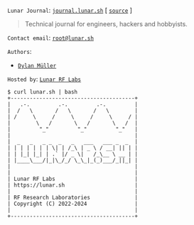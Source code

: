 `Lunar Journal`: [`journal.lunar.sh`](https://journal.lunar.sh/) [ [`source`](https://github.com/lunarjournal/lunarjournal.github.io/) ]

> Technical journal for engineers, hackers and hobbyists.

`Contact email`: [`root@lunar.sh`](mailto:root@lunar.sh)

`Authors`: 
- [`Dylan Müller`](https://www.linkedin.com/in/dylanmuller)

`Hosted by`: [`Lunar RF Labs`](https://lunar.sh)

```
$ curl lunar.sh | bash
+---------------------------------------+
|   .-.         .-.         .-.         |
|  /   \       /   \       /   \        |
| /     \     /     \     /     \     / |
|        \   /       \   /       \   /  |
|         "_"         "_"         "_"   |
|                                       |
|  _   _   _ _  _   _   ___   ___ _  _  |
| | | | | | | \| | /_\ | _ \ / __| || | |
| | |_| |_| | .` |/ _ \|   /_\__ \ __ | |
| |____\___/|_|\_/_/ \_\_|_(_)___/_||_| |
|                                       |
|                                       |
| Lunar RF Labs                         |
| https://lunar.sh                      |
|                                       |
| RF Research Laboratories              |
| Copyright (C) 2022-2024               |
|                                       |
+---------------------------------------+
```
